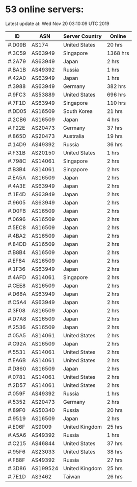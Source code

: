 # 53 online servers:

Latest update at: Wed Nov 20 03:10:09 UTC 2019

| ID | ASN | Server Country | Online |
| -- | --- | -------------- | ------ |
| #.D09B | AS174 | United States | 20 hrs |
| #.3C59 | AS63949 | Singapore | 1368 hrs |
| #.2A79 | AS63949 | Japan | 2 hrs |
| #.BA1B | AS49392 | Russia | 1 hrs |
| #.42A0 | AS63949 | Japan | 1 hrs |
| #.3988 | AS63949 | Germany | 382 hrs |
| #.9FC3 | AS53889 | United States | 696 hrs |
| #.7F1D | AS63949 | Singapore | 110 hrs |
| #.DD05 | AS16509 | South Korea | 21 hrs |
| #.2CB6 | AS16509 | Japan | 4 hrs |
| #.F22E | AS20473 | Germany | 37 hrs |
| #.865D | AS20473 | Australia | 19 hrs |
| #.14D9 | AS49392 | Russia | 36 hrs |
| #.F31B | AS20150 | United States | 1 hrs |
| #.798C | AS14061 | Singapore | 2 hrs |
| #.B3B4 | AS14061 | Singapore | 2 hrs |
| #.EA5A | AS16509 | Japan | 2 hrs |
| #.4A3E | AS63949 | Japan | 2 hrs |
| #.1E4D | AS63949 | Japan | 2 hrs |
| #.9605 | AS63949 | Japan | 2 hrs |
| #.D0FB | AS16509 | Japan | 2 hrs |
| #.0696 | AS16509 | Japan | 2 hrs |
| #.5EC8 | AS16509 | Japan | 2 hrs |
| #.4BA2 | AS16509 | Japan | 2 hrs |
| #.84DD | AS16509 | Japan | 2 hrs |
| #.B8B4 | AS16509 | Japan | 2 hrs |
| #.EF84 | AS16509 | Japan | 2 hrs |
| #.1F36 | AS63949 | Japan | 2 hrs |
| #.4AFD | AS14061 | Singapore | 2 hrs |
| #.CEE8 | AS16509 | Japan | 2 hrs |
| #.D68A | AS63949 | Japan | 2 hrs |
| #.C5A4 | AS63949 | Japan | 2 hrs |
| #.3F08 | AS16509 | Japan | 2 hrs |
| #.D7A8 | AS16509 | Japan | 2 hrs |
| #.2536 | AS16509 | Japan | 2 hrs |
| #.05A5 | AS14061 | United States | 2 hrs |
| #.C92A | AS16509 | Japan | 2 hrs |
| #.5531 | AS14061 | United States | 2 hrs |
| #.EA6B | AS14061 | United States | 2 hrs |
| #.D860 | AS16509 | Japan | 2 hrs |
| #.0781 | AS14061 | United States | 2 hrs |
| #.2D57 | AS14061 | United States | 2 hrs |
| #.059F | AS49392 | Russia | 1 hrs |
| #.5352 | AS20473 | Germany | 2 hrs |
| #.89F0 | AS50340 | Russia | 20 hrs |
| #.9519 | AS16509 | Japan | 2 hrs |
| #.E06F | AS9009 | United Kingdom | 25 hrs |
| #.A5A6 | AS49392 | Russia | 1 hrs |
| #.C215 | AS46844 | United States | 37 hrs |
| #.95F6 | AS23033 | United States | 38 hrs |
| #.FB8F | AS49392 | Russia | 27 hrs |
| #.3D86 | AS199524 | United Kingdom | 25 hrs |
| #.7E1D | AS3462 | Taiwan | 26 hrs |

